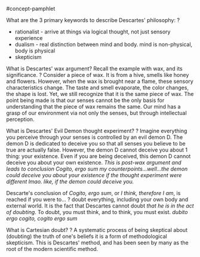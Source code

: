 #concept-pamphlet 


What are the 3 primary keywords to describe Descartes' philosophy:
?
- rationalist - arrive at things via logical thought, not just sensory experience
- dualism - real distinction between mind and body. mind is non-physical, body is physical
- skepticism
<!--LEARN:VPweG6fw-->

What is Descartes' wax argument? Recall the example with wax, and its significance.
?
Consider a piece of wax. It is from a hive, smells like honey and flowers.
However, when the wax is brought near a flame, these sensory characteristics change. The taste and smell evaporate, the color changes, the shape is lost. Yet, we still recognize that it is the same piece of wax.
The point being made is that our senses cannot be the only basis for understanding that the piece of wax remains the same. Our mind has a grasp of our environment via not only the senses, but through intellectual perception.
<!--LEARN:E6J0jegq-->

What is Descartes' Evil Demon thought experiment?
?
Imagine everything you perceive through your senses is controlled by an evil demon D. The demon D is dedicated to deceive you so that all senses you believe to be true are actually false.
However, the demon D cannot deceive you about 1 thing: your existence.
Even if you are being deceived, this demon D cannot deceive you about your own existence.
*This is post-wax argument and leads to conclusion Cogito, ergo sum*
*my counterpoints...well...the demon could deceive you about your existence if the thought experiment were different lmao. like, if the demon could deceive you.*
<!--LEARN:h26sVIsw-->

Descarte's conclusion of *Cogito, ergo sum*, or *I think, therefore I am*, is reached if you were to...
?
doubt everything, including your own body and external world.
It is the fact that Descartes cannot doubt *that he is in the act of doubting*.
To doubt, you must think, and to think, you must exist.
*dubito ergo cogito, cogito ergo sum*
<!--LEARN:0iijEEvH-->

What is Cartesian doubt?
?
A systematic process of being skeptical about (doubting) the truth of one's beliefs
it is a form of methodological skepticism. This is Descartes' method, and has been seen by many as the root of the modern scientific method. 